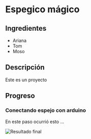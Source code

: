 # Espegico mágico

## Ingredientes
- Ariana
- Tom
- Moso

## Descripción
Este es un proyecto

## Progreso

### Conectando espejo con arduino
En este paso ocurrió esto ...

![Resultado final](https://hackster.imgix.net/uploads/attachments/222106/hBCEn1orO9SZ8fAr8KYs.uploads/tmp/d439f40c-3851-4f32-9d5b-f3dd68da29db/tmp_image_0?auto=compress&w=900&h=675&fit=min&fm=jpg)
